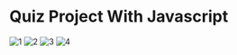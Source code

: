 # Quiz Project With Javascript
![1](https://user-images.githubusercontent.com/99664429/201534837-00c22ec0-7af4-4d7a-9511-979d3ae90ff7.png)
![2](https://user-images.githubusercontent.com/99664429/201534844-9e3c9732-a692-4f33-b6db-587ccfd3ee1b.png)
![3](https://user-images.githubusercontent.com/99664429/201534847-f93f048c-fb6d-4554-a5d6-96c595cee63f.png)
![4](https://user-images.githubusercontent.com/99664429/201534850-b5a54963-0a19-46ab-a6a1-630241945dcc.png)
